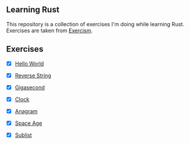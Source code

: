 ## Learning Rust

This repository is a collection of exercises I'm doing while learning Rust. Exercises are taken from [Exercism](https://exercism.org/).

## Exercises

- [x] [Hello World](hello-world)
- [x] [Reverse String](reverse-string)
- [x] [Gigasecond](gigasecond)
- [x] [Clock](clock)
- [x] [Anagram](anagram)
- [x] [Space Age](space-age)
- [x] [Sublist](sublist)
    



